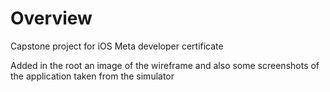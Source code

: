 # Overview

Capstone project for iOS Meta developer certificate

Added in the root an image of the wireframe and also some screenshots of the application taken from the simulator
